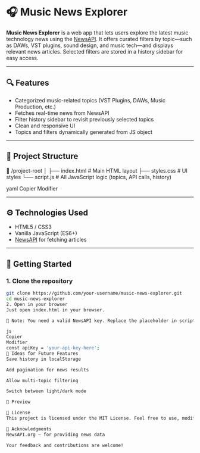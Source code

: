 # 🎧 Music News Explorer

**Music News Explorer** is a web app that lets users explore the latest music technology news using the [NewsAPI](https://newsapi.org/). It offers curated filters by topic—such as DAWs, VST plugins, sound design, and music tech—and displays relevant news articles. Selected filters are stored in a history sidebar for easy access.

---

## 🔍 Features

- Categorized music-related topics (VST Plugins, DAWs, Music Production, etc.)
- Fetches real-time news from NewsAPI
- Filter history sidebar to revisit previously selected topics
- Clean and responsive UI
- Topics and filters dynamically generated from JS object

---

## 📂 Project Structure

📁 /project-root
│
├── index.html # Main HTML layout
├── styles.css # UI styles
└── script.js # All JavaScript logic (topics, API calls, history)

yaml
Copier
Modifier

---

## ⚙️ Technologies Used

- HTML5 / CSS3
- Vanilla JavaScript (ES6+)
- [NewsAPI](https://newsapi.org/) for fetching articles

---

## 🚀 Getting Started

### 1. Clone the repository

```bash
git clone https://github.com/your-username/music-news-explorer.git
cd music-news-explorer
2. Open in your browser
Just open index.html in your browser.

🔐 Note: You need a valid NewsAPI key. Replace the placeholder in script.js:

js
Copier
Modifier
const apiKey = 'your-api-key-here';
🧠 Ideas for Future Features
Save history in localStorage

Add pagination for news results

Allow multi-topic filtering

Switch between light/dark mode

📸 Preview

📄 License
This project is licensed under the MIT License. Feel free to use, modify, and share it.

🙌 Acknowledgments
NewsAPI.org – for providing news data

Your feedback and contributions are welcome!